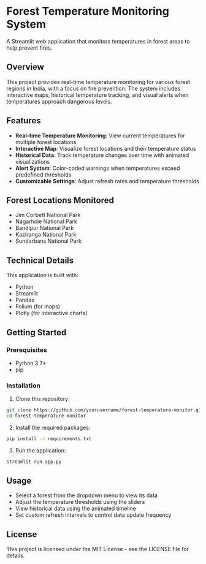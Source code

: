 # Forest Temperature Monitoring System

A Streamlit web application that monitors temperatures in forest areas to help prevent fires.

## Overview

This project provides real-time temperature monitoring for various forest regions in India, with a focus on fire prevention. The system includes interactive maps, historical temperature tracking, and visual alerts when temperatures approach dangerous levels.

## Features

- **Real-time Temperature Monitoring**: View current temperatures for multiple forest locations
- **Interactive Map**: Visualize forest locations and their temperature status
- **Historical Data**: Track temperature changes over time with animated visualizations
- **Alert System**: Color-coded warnings when temperatures exceed predefined thresholds
- **Customizable Settings**: Adjust refresh rates and temperature thresholds

## Forest Locations Monitored

- Jim Corbett National Park
- Nagarhole National Park
- Bandipur National Park
- Kaziranga National Park
- Sundarbans National Park

## Technical Details

This application is built with:
- Python
- Streamlit
- Pandas
- Folium (for maps)
- Plotly (for interactive charts)

## Getting Started

### Prerequisites
- Python 3.7+
- pip

### Installation

1. Clone this repository:
```bash
git clone https://github.com/yourusername/forest-temperature-monitor.git
cd forest-temperature-monitor
```

2. Install the required packages:
```bash
pip install -r requirements.txt
```

3. Run the application:
```bash
streamlit run app.py
```

## Usage

- Select a forest from the dropdown menu to view its data
- Adjust the temperature thresholds using the sliders
- View historical data using the animated timeline
- Set custom refresh intervals to control data update frequency

## License

This project is licensed under the MIT License - see the LICENSE file for details.